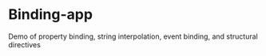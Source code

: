 # Binding-app
Demo of property binding, string interpolation, event binding, and structural directives
